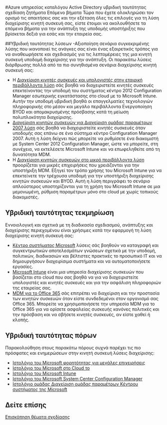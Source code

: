 <properties
    pageTitle="Azure Active Directory υβριδική ταυτότητας σχεδίαση ζητήματα - επόμενα βήματα | Microsoft Azure"
    description="Σύνοψη και επόμενα βήματα αφού έχετε διαβάσει τον Οδηγό υβριδικής ταυτότητας σχεδίαση ζητήματα"
    documentationCenter=""
    services="active-directory"
    authors="billmath"
    manager="femila"
    editor=""/>

<tags
    ms.service="active-directory"
    ms.devlang="na"
    ms.topic="article"
    ms.tgt_pltfrm="na"
    ms.workload="identity" 
    ms.date="08/08/2016"
    ms.author="billmath"/>

#<a name="azure-active-directory-hybrid-identity-design-considerations--next-steps"></a>Azure υπηρεσίας καταλόγου Active Directory υβριδική ταυτότητας σχεδίαση ζητήματα Επόμενο βήματα
Τώρα που έχετε ολοκληρώσει τον ορισμό τις απαιτήσεις σας και την εξέταση όλες τις επιλογές για τη λύση διαχείρισης κινητή συσκευή σας, είστε έτοιμοι να ακολουθήσετε τα επόμενα βήματα για την ανάπτυξη της υποδομής υποστήριξης που βρίσκεται δεξιά για εσάς και την εταιρεία σας.

##<a name="hybrid-identity-solutions"></a>Υβριδική ταυτότητας λύσεων
-Αξιοποίηση σενάρια συγκεκριμένης λύσης που ικανοποιεί τις ανάγκες σας είναι ένας εξαιρετικός τρόπος για να αναθεωρήσετε και σχεδιασμός για τις λεπτομέρειες της μια κινητή συσκευή υποδομή διαχείρισης για την ανάπτυξη. Οι παρακάτω λύσεις διάρθρωσης πολλά από τα πιο συνηθισμένα σενάρια διαχείρισης κινητή συσκευή σας:

- Η [Διαχείριση κινητές συσκευές και υπολογιστές στην εταιρική περιβάλλοντα λύση](https://technet.microsoft.com/library/dn582037.aspx) σάς βοηθά να διαχειριστείτε κινητές συσκευές επεκτείνοντας την υποδομή του συστήματος κέντρο 2012 Configuration Manager εσωτερικής εγκατάστασης στο cloud με το Microsoft Intune. Αυτήν την υποδομή υβριδική βοηθά οι επαγγελματίες τεχνολογιών πληροφορικής στο μέσον και μεγάλο περιβάλλοντα Ενεργοποίηση BYOD και απομακρυσμένης πρόσβασης κατά τη μείωση πολυπλοκότητα διαχείρισης.
- [Διαχείριση κινητών συσκευών για Διαχείριση ομάδας παραμέτρων 2007 λύση](https://technet.microsoft.com/library/dn508400.aspx) σάς βοηθά να διαχειριστείτε κινητές συσκευές όταν υποδομής σας επάνω σε ένα σύστημα κέντρο Configuration Manager 2007. Αυτή η λύση δείχνει πώς μπορείτε να ρυθμίσετε ένα διακομιστή με System Center 2012 Configuration Manager, ώστε να μπορείτε, στη συνέχεια, να εκτελέσετε Microsoft Intune και να επωφεληθείτε από τη δυνατότητα MDM.
- Η [Διαχείριση κινητών συσκευών στο μικρό περιβάλλοντα λύση](https://technet.microsoft.com/library/dn715906.aspx) προορίζεται για μικρές επιχειρήσεις που χρειάζονται για την υποστήριξη MDM. Εξηγεί τον τρόπο χρήσης του Microsoft Intune για να επεκτείνετε την τρέχουσα υποδομή για την υποστήριξη διαχείρισης κινητών συσκευών και BYOD. Αυτή η λύση περιγράφει το σενάριο απλούστερος υποστηρίζονται για τη χρήση του Microsoft Intune σε μια μεμονωμένη, ρύθμιση παραμέτρων μόνο στο cloud με χωρίς τοπικούς διακομιστές.

## <a name="hybrid-identity-documentation"></a>Υβριδική ταυτότητας τεκμηρίωση
Εννοιολογική και σχετικά με τη διαδικασία σχεδιασμού, ανάπτυξης και διαχείρισης περιεχομένου είναι χρήσιμες κατά την εφαρμογή τη λύση διαχείρισης κινητή συσκευή σας:

- [Κέντρο συστήματος Microsoft](https://technet.microsoft.com/library/cc507089.aspx) λύσεις σάς βοηθούν να καταγραφή και συγκεντρωτικών αποτελεσμάτων γνώσεων σχετικά με την υποδομή, πολιτικών, διαδικασιών και βέλτιστες πρακτικές το προσωπικό IT και να δημιουργήσουν διαχειρίσιμα συστήματα και να αυτοματοποιήσετε εργασίες.
- [Microsoft Intune](https://technet.microsoft.com/library/jj676587.aspx) είναι μια υπηρεσία διαχείρισης συσκευών που βασίζεται στο cloud που σας βοηθά να για να διαχειριστείτε υπολογιστές και κινητές συσκευές και για την ασφάλιση πληροφοριών της εταιρείας σας.
- [MDM για το Office 365](https://technet.microsoft.com/library/ms.o365.cc.devicepolicy.aspx) σάς επιτρέπει να διαχείριση και την προστασία των κινητών συσκευών όταν είστε συνδεδεμένοι στον οργανισμό σας Office 365. Μπορείτε να χρησιμοποιήσετε την υπηρεσία MDM για το Office 365 για να ορίσετε ασφαλείας συσκευής κανόνες πολιτικές και την πρόσβαση και να σβήσετε κινητές συσκευές, αν είστε χαθεί ή κλοπής.

## <a name="hybrid-identity-resources"></a>Υβριδική ταυτότητας πόρων
Παρακολούθηση στους παρακάτω πόρους συχνά παρέχει τις πιο πρόσφατες και ενημερώσεων στην κινητή συσκευή λύσεις διαχείρισης:

- [Ιστολόγιο του Microsoft φορητότητας για μεγάλες επιχειρήσεις](http://blogs.technet.com/b/enterprisemobility/)
- [Ιστολόγιο του Microsoft στο Cloud το](http://blogs.technet.com/b/in_the_cloud/)
- [Ιστολόγιο του Microsoft Intune](http://blogs.technet.com/b/microsoftintune/)
- [Ιστολόγιο του Microsoft System Center Configuration Manager](http://blogs.technet.com/b/configurationmgr/)
- [Ιστολόγιο ομάδας Διαχείριση ομάδας παραμέτρων Κέντρου συστήματος της Microsoft](http://blogs.technet.com/b/configmgrteam/)

## <a name="see-also"></a>Δείτε επίσης
[Επισκόπηση θέματα σχεδίασης](active-directory-hybrid-identity-design-considerations-overview.md)

